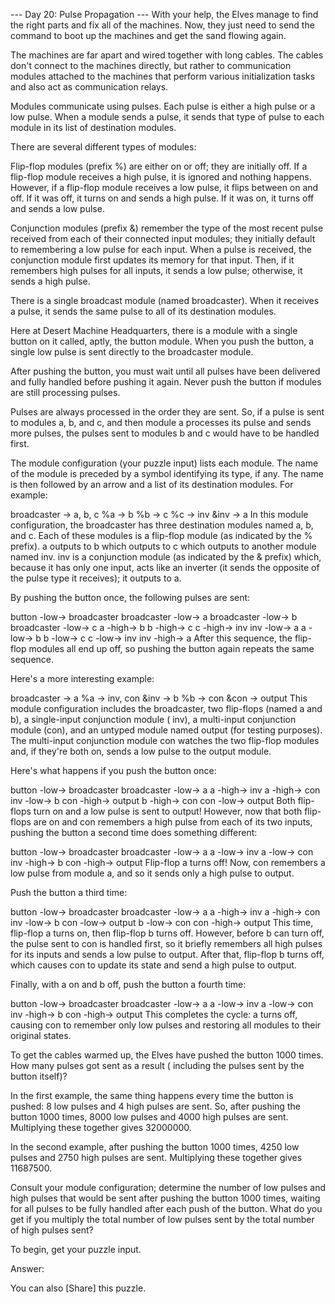 --- Day 20: Pulse Propagation ---
With your help, the Elves manage to find the right parts and fix all of the machines. Now, they just need to send the
command to boot up the machines and get the sand flowing again.

The machines are far apart and wired together with long cables. The cables don't connect to the machines directly, but
rather to communication modules attached to the machines that perform various initialization tasks and also act as
communication relays.

Modules communicate using pulses. Each pulse is either a high pulse or a low pulse. When a module sends a pulse, it
sends that type of pulse to each module in its list of destination modules.

There are several different types of modules:

Flip-flop modules (prefix %) are either on or off; they are initially off. If a flip-flop module receives a high pulse,
it is ignored and nothing happens. However, if a flip-flop module receives a low pulse, it flips between on and off. If
it was off, it turns on and sends a high pulse. If it was on, it turns off and sends a low pulse.

Conjunction modules (prefix &) remember the type of the most recent pulse received from each of their connected input
modules; they initially default to remembering a low pulse for each input. When a pulse is received, the conjunction
module first updates its memory for that input. Then, if it remembers high pulses for all inputs, it sends a low pulse;
otherwise, it sends a high pulse.

There is a single broadcast module (named broadcaster). When it receives a pulse, it sends the same pulse to all of its
destination modules.

Here at Desert Machine Headquarters, there is a module with a single button on it called, aptly, the button module. When
you push the button, a single low pulse is sent directly to the broadcaster module.

After pushing the button, you must wait until all pulses have been delivered and fully handled before pushing it again.
Never push the button if modules are still processing pulses.

Pulses are always processed in the order they are sent. So, if a pulse is sent to modules a, b, and c, and then module a
processes its pulse and sends more pulses, the pulses sent to modules b and c would have to be handled first.

The module configuration (your puzzle input) lists each module. The name of the module is preceded by a symbol
identifying its type, if any. The name is then followed by an arrow and a list of its destination modules. For example:

broadcaster -> a, b, c
%a -> b
%b -> c
%c -> inv
&inv -> a
In this module configuration, the broadcaster has three destination modules named a, b, and c. Each of these modules is
a flip-flop module (as indicated by the % prefix). a outputs to b which outputs to c which outputs to another module
named inv. inv is a conjunction module (as indicated by the & prefix) which, because it has only one input, acts like an
inverter (it sends the opposite of the pulse type it receives); it outputs to a.

By pushing the button once, the following pulses are sent:

button -low-> broadcaster
broadcaster -low-> a
broadcaster -low-> b
broadcaster -low-> c
a -high-> b
b -high-> c
c -high-> inv
inv -low-> a
a -low-> b
b -low-> c
c -low-> inv
inv -high-> a
After this sequence, the flip-flop modules all end up off, so pushing the button again repeats the same sequence.

Here's a more interesting example:

broadcaster -> a
%a -> inv, con
&inv -> b
%b -> con
&con -> output
This module configuration includes the broadcaster, two flip-flops (named a and b), a single-input conjunction module (
inv), a multi-input conjunction module (con), and an untyped module named output (for testing purposes). The multi-input
conjunction module con watches the two flip-flop modules and, if they're both on, sends a low pulse to the output
module.

Here's what happens if you push the button once:

button -low-> broadcaster
broadcaster -low-> a
a -high-> inv
a -high-> con
inv -low-> b
con -high-> output
b -high-> con
con -low-> output
Both flip-flops turn on and a low pulse is sent to output! However, now that both flip-flops are on and con remembers a
high pulse from each of its two inputs, pushing the button a second time does something different:

button -low-> broadcaster
broadcaster -low-> a
a -low-> inv
a -low-> con
inv -high-> b
con -high-> output
Flip-flop a turns off! Now, con remembers a low pulse from module a, and so it sends only a high pulse to output.

Push the button a third time:

button -low-> broadcaster
broadcaster -low-> a
a -high-> inv
a -high-> con
inv -low-> b
con -low-> output
b -low-> con
con -high-> output
This time, flip-flop a turns on, then flip-flop b turns off. However, before b can turn off, the pulse sent to con is
handled first, so it briefly remembers all high pulses for its inputs and sends a low pulse to output. After that,
flip-flop b turns off, which causes con to update its state and send a high pulse to output.

Finally, with a on and b off, push the button a fourth time:

button -low-> broadcaster
broadcaster -low-> a
a -low-> inv
a -low-> con
inv -high-> b
con -high-> output
This completes the cycle: a turns off, causing con to remember only low pulses and restoring all modules to their
original states.

To get the cables warmed up, the Elves have pushed the button 1000 times. How many pulses got sent as a result (
including the pulses sent by the button itself)?

In the first example, the same thing happens every time the button is pushed: 8 low pulses and 4 high pulses are sent.
So, after pushing the button 1000 times, 8000 low pulses and 4000 high pulses are sent. Multiplying these together gives
32000000.

In the second example, after pushing the button 1000 times, 4250 low pulses and 2750 high pulses are sent. Multiplying
these together gives 11687500.

Consult your module configuration; determine the number of low pulses and high pulses that would be sent after pushing
the button 1000 times, waiting for all pulses to be fully handled after each push of the button. What do you get if you
multiply the total number of low pulses sent by the total number of high pulses sent?

To begin, get your puzzle input.

Answer:

You can also [Share] this puzzle.